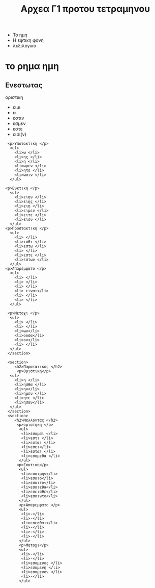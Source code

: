 <!DOCTYPE html>
<html>
<head>
	<meta charset="utf-8">
	<meta name="viewport" content="width=device-width, initial-scale=1">
	<title>arxea</title>
</head>
<body>
	<header> <h1>Αρχεα Γ1 προτου τετραμηνου</h1> </header>
	 <nav> 
	   <ul> 
        <li>Το ημη</li>
        <li>Η εφτικη φονη</li>
        <li>λεξιλογικο</li>
	   </ul> 
   </nav>

   <main><h1>το ρημα ημη </h1> </main><!DOCTYPE html>
  
   
   
   <section>
    <h2> Ενεστωτας</h2>
      <p>οριστικη </p>
      <ul> 
        <li>ειμι </li>
        <li>ει </li>
        <li>εστιν </li>
        <li>εσμεν </li>
        <li>εστε </li>
        <li>εισι(ν) </li>
      </ul>

     <p>Υποτακτικη </p>
      <ul> 
        <li>ω </li>
        <li>ης </li>
        <li>η </li>
        <li>ωμεν </li>
        <li>ητε </li>
        <li>ωσιν </li>
      </ul>

    <p>Ευκτικη </p>
      <ul> 
        <li>ειην </li>
        <li>ειης </li>
        <li>ειη </li>
        <li>ειμεν </li>
        <li>ειτε </li>
        <li>ειεν </li>
      </ul>
    <p>Προστακτικη </p>
      <ul> 
        <li> </li>
        <li>ισθι </li>
        <li>εστω </li>
        <li> </li>
        <li>εστε </li>
        <li>εστων </li>
      </ul>
    <p>Απαρεμφατο </p>
      <ul> 
        <li> </li>
        <li> </li>
        <li> </li>
        <li> ειναι</li>
        <li> </li>
        <li> </li>
      </ul>

     <p>Μετοχι </p>
      <ul> 
        <li> </li>
        <li> </li>
        <li>ων</li>
        <li>ουσα</li>
        <li>ον</li>
        <li> </li>
      </ul>
     </section>

     <section>
     	<h2>Παρατατικος </h2>
         <p>Οριστικη</p>
      <ul> 
        <li>η </li>
        <li>ησθα </li>
        <li>ην</li>
        <li>ημεν </li>
        <li>ητε </li>
        <li>ησαν</li>
      </ul>
     </section>
     <section>
     	<h2>Μελλοντας </h2>
     	 <p>οριστηκη </p>
          <ul> 
           <li>εσομαι </li>
           <li>εστι </li>
           <li>εσται </li>
           <li>εσει</li>
           <li>εσται </li>
           <li>εσομεθα </li>
          </ul>
         <p>Ευκτικη</p>
          <ul> 
           <li>εσοιμην</li>
           <li>εσοιο</li>
           <li>εσοιτο</li>
           <li>εσοιεθα</li>
           <li>εσεισθε</li>
           <li>εσοιντο</li>
          </ul>
          <p>Απαρεμφατο </p>
          <ul> 
           <li>-</li>
           <li>-</li>
           <li>εσεσθαι</li>
           <li>-</li>
           <li>-</li>
           <li>-</li>
          </ul>
          <p>Μετοχι</p>
          <ul> 
           <li>-</li>
           <li>-</li>
           <li>εσομενος </li>
           <li>εσομενη </li>
           <li>εσομενον </li>
           <li>-</li>
          </ul>
</section>

</body>
</html>
